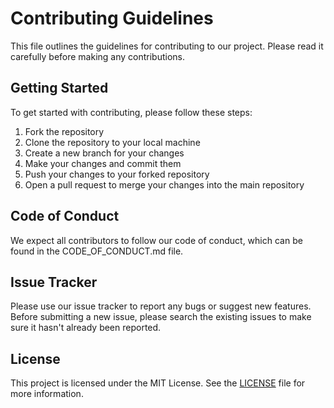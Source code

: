 # Contributing Guidelines

This file outlines the guidelines for contributing to our project. Please read it carefully before making any contributions.

## Getting Started

To get started with contributing, please follow these steps:

1. Fork the repository
2. Clone the repository to your local machine
3. Create a new branch for your changes
4. Make your changes and commit them
5. Push your changes to your forked repository
6. Open a pull request to merge your changes into the main repository

## Code of Conduct

We expect all contributors to follow our code of conduct, which can be found in the CODE_OF_CONDUCT.md file.

## Issue Tracker

Please use our issue tracker to report any bugs or suggest new features. Before submitting a new issue, please search the existing issues to make sure it hasn't already been reported.

## License

This project is licensed under the MIT License. See the [LICENSE](LICENSE) file for more information.
